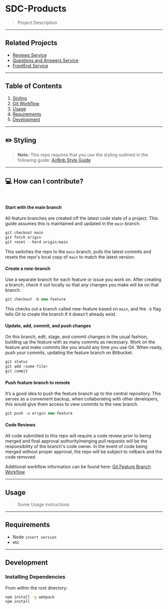 # SDC-Products

> Project Description

---
## Related Projects

 - [Reviews Service](https://github.com/Team-Mandalore/SDC-Reviews)
 - [Questions and Answers Service](https://github.com/Team-Mandalore/QuestionsAndAnswers)
 - [FrontEnd Service](https://github.com/Team-Mandalore/SDC-Project-Atelier)

---

## Table of Contents

1. [Styling](#pencil2-styling)
1. [Git Workflow](#computer-how-can-i-contribute)
1. [Usage](#usage)
1. [Requirements](#requirements)
1. [Development](#development)


---
## :pencil2: Styling

> **Note:** This repo requires that you use the styling outlined in the following guide: [AirBnb Style Guide](https://github.com/airbnb/javascript)
---
## :computer: How can I contribute?

<br/>

#### Start with the main branch
All feature branches are created off the latest code state of a project. This guide assumes this is maintained and updated in the `main` branch.

```jsx
git checkout main
git fetch origin
git reset --hard origin/main
```
This switches the repo to the `main` branch, pulls the latest commits and resets the repo's local copy of `main` to match the latest version.

#### Create a new-branch
Use a separate branch for each feature or issue you work on. After creating a branch, check it out locally so that any changes you make will be on that branch.

```jsx
git checkout -b new-feature
```

This checks out a branch called new-feature based on `main`, and the `-b` flag tells Git to create the branch if it doesn’t already exist.

#### Update, add, commit, and push changes
On this branch, edit, stage, and commit changes in the usual fashion, building up the feature with as many commits as necessary. Work on the feature and make commits like you would any time you use Git. When ready, push your commits, updating the feature branch on Bitbucket.

```jsx
git status
git add <some-file>
git commit
```

#### Push feature branch to remote
It’s a good idea to push the feature branch up to the central repository. This serves as a convenient backup, when collaborating with other developers, this would give them access to view commits to the new branch.

```jsx
git push -u origin new-feature
```

#### Code Reviews
All code submitted to this repo will require a code review prior to being merged and final approval authority/merging pull requests will be the responsibility of the branch's code owner. In the event of code being merged without proper approval, the repo will be subject to rollback and the code removed.


Additional workflow information can be found here: [Git Feature Branch Workflow](https://www.atlassian.com/git/tutorials/comparing-workflows/feature-branch-workflow)

---

## Usage

> Some Usage instructions

---

## Requirements

 - Node `insert version`
 - etc

 ---

## Development

### Installing Dependencies
From within the root directory:

```sh
npm install -g webpack
npm install
```